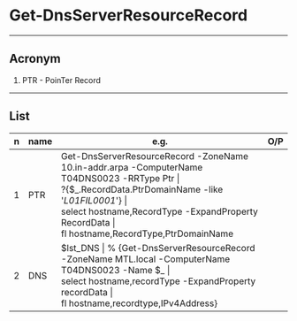 # Get-DnsServerResourceRecord

---

## Acronym
1. PTR - PoinTer Record

---

## List
|n|name|e.g.|O/P|
|-|----|----|---|
|1|PTR | Get-DnsServerResourceRecord -ZoneName 10.in-addr.arpa -ComputerName T04DNS0023 -RRType Ptr \|<br/> ?{$_.RecordData.PtrDomainName -like '*L01FIL0001*'} \|<br/>select hostname,RecordType -ExpandProperty RecordData \|<br/>fl hostname,RecordType,PtrDomainName||
|2|DNS|$lst_DNS \| % {Get-DnsServerResourceRecord -ZoneName MTL.local -ComputerName T04DNS0023 -Name $_ \|<br/>select hostname,recordType -ExpandProperty recordData \|<br/>fl hostname,recordtype,IPv4Address}||
